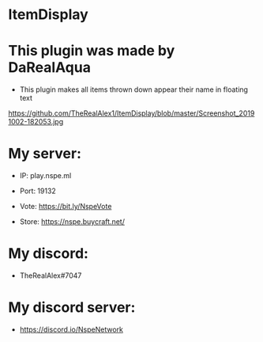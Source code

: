 # ItemDisplay

# This plugin was made by DaRealAqua

- This plugin makes all items thrown down appear their name in floating text


https://github.com/TheRealAlex1/ItemDisplay/blob/master/Screenshot_20191002-182053.jpg


# My server:

- IP: play.nspe.ml
- Port: 19132

- Vote: https://bit.ly/NspeVote
- Store: https://nspe.buycraft.net/



# My discord:

- TheRealAlex#7047



# My discord server:

- https://discord.io/NspeNetwork
